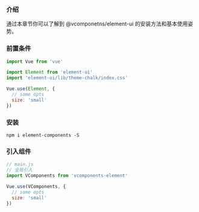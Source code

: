 ### 介绍

通过本章节你可以了解到 @vcomponetns/element-ui 的安装方法和基本使用姿势。

### 前置条件

```js
import Vue from 'vue'

import Element from 'element-ui'
import 'element-ui/lib/theme-chalk/index.css'

Vue.use(Element, {
  // some opts
  size: 'small'
})
```

### 安装

```shell
npm i element-components -S
```

### 引入组件

```js
// main.js
// 全局引入
import VComponents from 'vcomponents-element'

Vue.use(VComponents, {
  // some opts
  size: 'small'
})
```